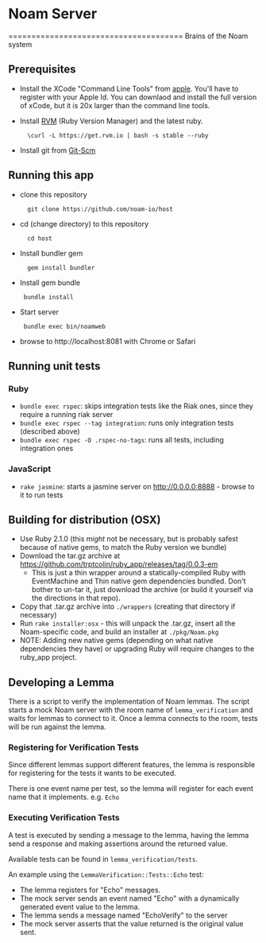 # Noam Server
======================================
Brains of the Noam system

## Prerequisites

* Install the XCode "Command Line Tools" from [apple](https://developer.apple.com/downloads/index.action).
  You'll have to register with your Apple Id.  You can downlaod and install the full version of xCode, but
  it is 20x larger than the command line tools.

* Install [RVM](https://rvm.io/) (Ruby Version Manager) and the latest ruby.

        \curl -L https://get.rvm.io | bash -s stable --ruby

* Install git from [Git-Scm](http://git-scm.com/downloads)

## Running this app

* clone this repository

        git clone https://github.com/noam-io/host

* cd (change directory) to this repository

        cd host

* Install bundler gem

        gem install bundler

*  Install gem bundle

        bundle install

*  Start server

        bundle exec bin/noamweb

* browse to http://localhost:8081 with Chrome or Safari


## Running unit tests

### Ruby
- `bundle exec rspec`: skips integration tests like the Riak ones, since they require a running riak server
- `bundle exec rspec --tag integration`: runs only integration tests (described above)
- `bundle exec rspec -O .rspec-no-tags`: runs all tests, including integration ones

### JavaScript
- `rake jasmine`: starts a jasmine server on http://0.0.0.0:8888 - browse to it to run tests

## Building for distribution (OSX)

* Use Ruby 2.1.0 (this *might* not be necessary, but is probably safest because of native gems, to match the Ruby version we bundle)
* Download the tar.gz archive at https://github.com/trptcolin/ruby_app/releases/tag/0.0.3-em
  - This is just a thin wrapper around a statically-compiled Ruby with EventMachine and Thin native gem dependencies bundled. Don't bother to un-tar it, just download the archive (or build it yourself via the directions in that repo).
* Copy that .tar.gz archive into `./wrappers` (creating that directory if necessary)
* Run `rake installer:osx` - this will unpack the .tar.gz, insert all the Noam-specific code, and build an installer at `./pkg/Noam.pkg`
* NOTE: Adding new native gems (depending on what native dependencies they have) or upgrading Ruby will require changes to the ruby_app project.

## Developing a Lemma

There is a script to verify the implementation of Noam lemmas. The script starts a mock Noam server with the room name of `lemma_verification` and waits for lemmas to connect to it. Once a lemma connects to the room, tests will be run against the lemma.

### Registering for Verification Tests

Since different lemmas support different features, the lemma is responsible for registering for the tests it wants to be executed.

There is one event name per test, so the lemma will register for each event name that it implements. e.g. `Echo`

### Executing Verification Tests

A test is executed by sending a message to the lemma, having the lemma send a response and making assertions around the returned value.

Available tests can be found in `lemma_verification/tests`.

An example using the `LemmaVerification::Tests::Echo` test:

 * The lemma registers for "Echo" messages.
 * The mock server sends an event named "Echo" with a dynamically generated event value to the lemma.
 * The lemma sends a message named "EchoVerify" to the server
 * The mock server asserts that the value returned is the original value sent.
